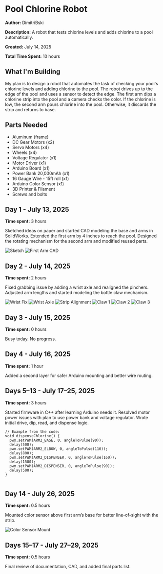 
  <h1>Pool Chlorine Robot</h1>
  <p><strong>Author:</strong> DimitriBski</p>
  <p><strong>Description:</strong> A robot that tests chlorine levels and adds chlorine to a pool automatically.</p>
  <p><strong>Created:</strong> July 14, 2025</p>
  <p><strong>Total Time Spent:</strong> 10 hours</p>

  <h2>What I'm Building</h2>
  <p>
    My plan is to design a robot that automates the task of checking your pool's chlorine levels and adding chlorine to the pool.
    The robot drives up to the edge of the pool and uses a sensor to detect the edge. The first arm dips a chlorine strip into the pool
    and a camera checks the color. If the chlorine is low, the second arm pours chlorine into the pool. Otherwise, it discards the strip and returns to base.
  </p>

  <h2>Parts Needed</h2>
  <ul>
    <li>Aluminum (frame)</li>
    <li>DC Gear Motors (x2)</li>
    <li>Servo Motors (x4)</li>
    <li>Wheels (x4)</li>
    <li>Voltage Regulator (x1)</li>
    <li>Motor Driver (x1)</li>
    <li>Arduino Board (x1)</li>
    <li>Power Bank 20,000mAh (x1)</li>
    <li>16 Gauge Wire - 15ft roll (x1)</li>
    <li>Arduino Color Sensor (x1)</li>
    <li>3D Printer & Filament</li>
    <li>Screws and bolts</li>
  </ul>

  <h2>Day 1 - July 13, 2025</h2>
  <p><strong>Time spent:</strong> 3 hours</p>
  <p>Sketched ideas on paper and started CAD modeling the base and arms in SolidWorks. Extended the first arm by 4 inches to reach the pool. Designed the rotating mechanism for the second arm and modified reused parts.</p>
  <img src="https://github.com/user-attachments/assets/8851a367-5e4f-4001-9ea5-07eec8e3a6e3" alt="Sketch">
  <img src="https://github.com/user-attachments/assets/9e6b7d80-6d26-4538-93e1-2c22c2fbf0d6" alt="First Arm CAD">

  <h2>Day 2 - July 14, 2025</h2>
  <p><strong>Time spent:</strong> 2 hours</p>
  <p>Fixed grabbing issue by adding a wrist axle and realigned the pinchers. Adjusted arm lengths and started modeling the bottle claw mechanism.</p>
  <img src="https://github.com/user-attachments/assets/bbc4e759-200c-4d7f-b43e-c875669b1921" alt="Wrist Fix">
  <img src="https://github.com/user-attachments/assets/05046bb0-8019-4673-a663-14d244f7eaad" alt="Wrist Axle">
  <img src="https://github.com/user-attachments/assets/0b332710-92af-4342-8339-bf39206af1f5" alt="Strip Alignment">
  <img src="https://github.com/user-attachments/assets/849d3cb1-b497-4e0f-b2c2-e0af718780da" alt="Claw 1">
  <img src="https://github.com/user-attachments/assets/a63946a5-e3e6-4583-80dd-f5b985167145" alt="Claw 2">
  <img src="https://github.com/user-attachments/assets/c135d49a-98db-4ae9-b297-7abd8410991d" alt="Claw 3">

  <h2>Day 3 - July 15, 2025</h2>
  <p><strong>Time spent:</strong> 0 hours</p>
  <p>Busy today. No progress.</p>

  <h2>Day 4 - July 16, 2025</h2>
  <p><strong>Time spent:</strong> 1 hour</p>
  <p>Added a second layer for safer Arduino mounting and better wire routing.</p>

  <h2>Days 5–13 - July 17–25, 2025</h2>
  <p><strong>Time spent:</strong> 3 hours</p>
  <p>Started firmware in C++ after learning Arduino needs it. Resolved motor power issues with plan to use power bank and voltage regulator. Wrote initial drive, dip, read, and dispense logic.</p>

  <pre><code>// Example from the code:
void dispenseChlorine() {
  pwm.setPWM(ARM2_BASE, 0, angleToPulse(90));
  delay(500);
  pwm.setPWM(ARM2_ELBOW, 0, angleToPulse(110));
  delay(800);
  pwm.setPWM(ARM2_DISPENSER, 0, angleToPulse(160));
  delay(1500);
  pwm.setPWM(ARM2_DISPENSER, 0, angleToPulse(90));
  delay(500);
}
  </code></pre>

  <h2>Day 14 - July 26, 2025</h2>
  <p><strong>Time spent:</strong> 0.5 hours</p>
  <p>Mounted color sensor above first arm’s base for better line-of-sight with the strip.</p>
  <img src="https://github.com/user-attachments/assets/d0fba385-44eb-473f-8d2c-bde80f2bc20e" alt="Color Sensor Mount">

  <h2>Days 15–17 - July 27–29, 2025</h2>
  <p><strong>Time spent:</strong> 0.5 hours</p>
  <p>Final review of documentation, CAD, and added final parts list.</p>

</body>
</html>
